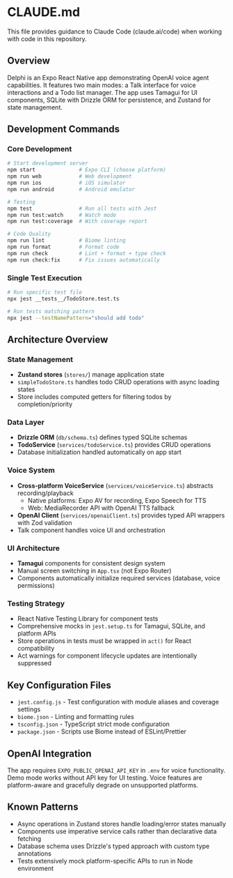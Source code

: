 # CLAUDE.md

This file provides guidance to Claude Code (claude.ai/code) when working with code in this repository.

## Overview

Delphi is an Expo React Native app demonstrating OpenAI voice agent capabilities. It features two main modes: a Talk interface for voice interactions and a Todo list manager. The app uses Tamagui for UI components, SQLite with Drizzle ORM for persistence, and Zustand for state management.

## Development Commands

### Core Development
```bash
# Start development server
npm start              # Expo CLI (choose platform)
npm run web            # Web development
npm run ios            # iOS simulator
npm run android        # Android emulator

# Testing
npm test               # Run all tests with Jest
npm run test:watch     # Watch mode
npm run test:coverage  # With coverage report

# Code Quality
npm run lint           # Biome linting
npm run format         # Format code
npm run check          # Lint + format + type check
npm run check:fix      # Fix issues automatically
```

### Single Test Execution
```bash
# Run specific test file
npx jest __tests__/TodoStore.test.ts

# Run tests matching pattern
npx jest --testNamePattern="should add todo"
```

## Architecture Overview

### State Management
- **Zustand stores** (`stores/`) manage application state
- `simpleTodoStore.ts` handles todo CRUD operations with async loading states
- Store includes computed getters for filtering todos by completion/priority

### Data Layer
- **Drizzle ORM** (`db/schema.ts`) defines typed SQLite schemas
- **TodoService** (`services/todoService.ts`) provides CRUD operations
- Database initialization handled automatically on app start

### Voice System
- **Cross-platform VoiceService** (`services/voiceService.ts`) abstracts recording/playback
  - Native platforms: Expo AV for recording, Expo Speech for TTS
  - Web: MediaRecorder API with OpenAI TTS fallback
- **OpenAI Client** (`services/openaiClient.ts`) provides typed API wrappers with Zod validation
- Talk component handles voice UI and orchestration

### UI Architecture
- **Tamagui** components for consistent design system
- Manual screen switching in `App.tsx` (not Expo Router)
- Components automatically initialize required services (database, voice permissions)

### Testing Strategy
- React Native Testing Library for component tests
- Comprehensive mocks in `jest.setup.ts` for Tamagui, SQLite, and platform APIs
- Store operations in tests must be wrapped in `act()` for React compatibility
- Act warnings for component lifecycle updates are intentionally suppressed

## Key Configuration Files

- `jest.config.js` - Test configuration with module aliases and coverage settings
- `biome.json` - Linting and formatting rules
- `tsconfig.json` - TypeScript strict mode configuration
- `package.json` - Scripts use Biome instead of ESLint/Prettier

## OpenAI Integration

The app requires `EXPO_PUBLIC_OPENAI_API_KEY` in `.env` for voice functionality. Demo mode works without API key for UI testing. Voice features are platform-aware and gracefully degrade on unsupported platforms.

## Known Patterns

- Async operations in Zustand stores handle loading/error states manually
- Components use imperative service calls rather than declarative data fetching
- Database schema uses Drizzle's typed approach with custom type annotations
- Tests extensively mock platform-specific APIs to run in Node environment